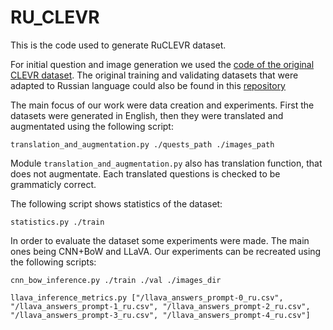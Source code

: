 # RU_CLEVR

This is the code used to generate RuCLEVR dataset.

For initial question and image generation we used the [code of the original CLEVR dataset](https://github.com/facebookresearch/clevr-dataset-gen). The original training and validating datasets that were adapted to Russian language could also be found in this [repository](https://github.com/facebookresearch/clevr-dataset-gen)

The main focus of our work were data creation and experiments.
First the datasets were generated in English, then they were translated and augmentated using the following script:

```translation_and_augmentation.py ./quests_path ./images_path```

Module ```translation_and_augmentation.py``` also has translation function, that does not augmentate. Each translated questions is checked to be grammaticly correct.

The following script shows statistics of the dataset:

```statistics.py ./train```

In order to evaluate the dataset some experiments were made. The main ones being CNN+BoW and LLaVA. Our experiments can be recreated using the following scripts:

```cnn_bow_inference.py ./train ./val ./images_dir```

```llava_inference_metrics.py ["/llava_answers_prompt-0_ru.csv", "/llava_answers_prompt-1_ru.csv", "/llava_answers_prompt-2_ru.csv", "/llava_answers_prompt-3_ru.csv", "/llava_answers_prompt-4_ru.csv"]```
